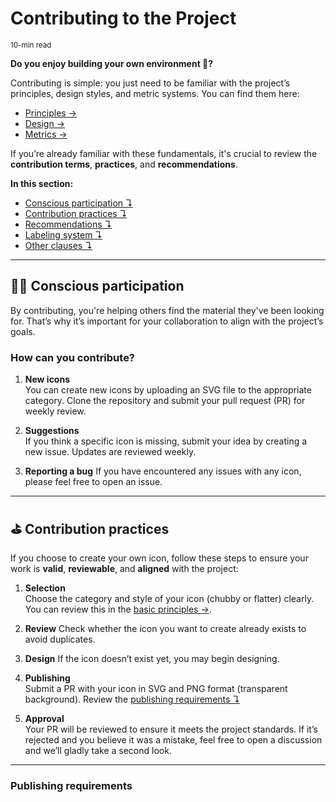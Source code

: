 # Contributing to the Project
<small>10-min read</small>

**Do you enjoy building your own environment 💫?**

Contributing is simple: you just need to be familiar with the project’s principles, design styles, and metric systems. You can find them here:

+ [Principles →](docs/guide/principles/01_basics.md)
+ [Design →](docs/guide/principles/02_design.md)
+ [Metrics →](docs/guide/principles/03_metrics.md)

If you’re already familiar with these fundamentals, it's crucial to review the **contribution terms**, **practices**, and **recommendations**.

**In this section:**

+ [Conscious participation ↴](#-conscious-participation)
+ [Contribution practices ↴](#-contribution-practices)
+ [Recommendations ↴](#-recommendations)
+ [Labeling system ↴](#-labeling-system)
+ [Other clauses ↴](#-other-clauses)

---

## 🙇‍♂️ Conscious participation

By contributing, you're helping others find the material they've been looking for. That’s why it’s important for your collaboration to align with the project’s goals.

### How can you contribute?

1. **New icons**  
   You can create new icons by uploading an SVG file to the appropriate category. Clone the repository and submit your pull request (PR) for weekly review.

2. **Suggestions**  
   If you think a specific icon is missing, submit your idea by creating a new issue. Updates are reviewed weekly.

3. **Reporting a bug**
If you have encountered any issues with any icon, please feel free to open an issue.


---

## ⛳ Contribution practices

If you choose to create your own icon, follow these steps to ensure your work is **valid**, **reviewable**, and **aligned** with the project:

1. **Selection**  
	Choose the category and style of your icon (chubby or flatter) clearly. You can review this in the [basic principles →](docs/guide/principles/01_basics.md).

2. **Review**
	Check whether the icon you want to create already exists to avoid duplicates.

3. **Design**
	If the icon doesn’t exist yet, you may begin designing.

4. **Publishing**  
	Submit a PR with your icon in SVG and PNG format (transparent background). Review the [publishing requirements ↴](#publishing-requirements)

5. **Approval**  
	Your PR will be reviewed to ensure it meets the project standards. If it’s rejected and you believe it was a mistake, feel free to open a discussion and we’ll gladly take a second look.


---

### Publishing requirements
<!--
+ **Chubby-style** icons must be stored in:
  - SVG: `./icons/chubby/<icon.svg>`
  - WEBP: `./drafts/lab/chubby/webp/<icon.webp>`

+ **Flatter-style** icons must be stored in:
  - SVG: `./icons/flatter/<icon.svg>`
  - WEBP: `./drafts/lab/flatter/<icon.webp>`

+ Each icon must be added to the icon index in alphabetical order under the appropriate type and category. [View index →](README.md)

+ Issues, PRs, and commits must follow a specific format. Refer to the templates:


	+ [🆕 Add a new icon](../../.github/PULL_REQUEST_TEMPLATE/pull_request_icon.md)
	+ [🔀 Request an Icon](../../.github/ISSUE_TEMPLATE/new_icon_request.md)
	+ [🐞 Bug report](../../.github/ISSUE_TEMPLATE/bug_report.md)
	+ [🆎 Translation request](../../.github/PULL_REQUEST_TEMPLATE/translation_request)


---

## 📋 Recommendations

To achieve the best results:

1. **Sketching is key**  
   Draw your ideas before digitizing them. This is especially helpful with the chubby style.

2. **Follow the guides**  
   Use the provided grids and base shapes to stay consistent with the project’s style.

3. **Ask questions**  
   If you have any doubts, open a GitHub discussion or submit an issue.

---

## 🏷️ Labeling system

To keep things organized and easy to follow, we use the following labels in PRs and Issues:

| Label                      | Description                          |
|----------------------------|--------------------------------------|
| `status: pending`          | PR waiting for review                |
| `status: approved`         | PR approved and ready to merge       |
| `status: changes requested`| Changes requested from contributor   |
| `status: rejected`         | PR or Issue rejected                 |
| `type: icon`               | New icon contribution                |
| `type: translation`        | Translation contribution             |
| `type: suggestion`         | New idea or recommendation           |
| `help-wanted`              | Community assistance needed          |
| `good-first-issue`         | Great for first-time contributors    |

---

## 🧾 Other clauses

### Icon file naming format:
```md
ai-[icon-name]-[style]
```

**Where:**

+ `ai` → Fixed prefix for the project (Altered Icons)
+ `[icon-name]` → Icon name in **kebab-case**
+ `[style]` → Style suffix:
  + `cb` for **chubby**
  + `ft` for **flattered**

**Examples:**

+ Message icon (Chubby): `ai-message-box-cb.svg`  
+ Settings icon (Flattered): `ai-bald-man-ft.svg`  
+ User icon (Chubby): `ai-user-profile-cb.png`

⚠️ **Avoid the following:**

- ❌ Using spaces or capital letters: `Ai MessageBox CB.svg`
- ❌ Including unnecessary words or language codes: `Ai-icon-MessageBox-chubby-final.svg`
- ❌ Special characters: `Ai-message@box(cb).svg`

### Language

To ensure consistency and support international collaboration, **all issues, pull requests, commits, and file names (including icons)** must be written in **English**. This includes:

+ Titles and descriptions of *Issues*
+ Messages and headers in *Pull Requests*
+ Commit messages and technical comments
+ SVG/PNG filenames

> This ensures that developers from all over the world can easily understand and collaborate on the project.


### Unapproved Icons

Even if a contribution is not approved, we still value the effort behind it. If it is seen as a reference or source of inspiration, the icon will be moved to the `./icons/community-drafts/` folder.

In such cases, some publishing rules still apply: both SVG and PNG versions must be included, each stored in the appropriate subfolder within `community-drafts`.

All files in this folder will retain the contributor’s name through the repository's commit history. Icons may be revisited and refined in the future for possible approval.

See this in [unapproved Icons →](drafts/community/README.md)


---

## 🔮 First time contributing on GitHub?

If you’re new to open source, check out these helpful links:

+ [What is a GitHub Issue? (visit)](https://docs.github.com/en/issues/tracking-your-work-with-issues/about-issues)
+ [How to contribute on GitHub (visit)](https://docs.github.com/en/get-started/quickstart/contributing-to-projects)
+ [How to create a Pull Request (visit)](https://docs.github.com/en/pull-requests/collaborating-with-pull-requests/proposing-changes-to-your-work-with-pull-requests)


